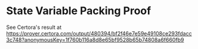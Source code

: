 # State Variable Packing Proof

See Certora's result at https://prover.certora.com/output/480394/bf2f46e7e59e49108ce293fdacc3c748?anonymousKey=1f760b116a8d8e65bf9528b65b74808a6f660fb9